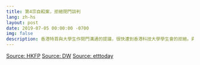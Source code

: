 ```yaml
---
title: 第4宗自殺案，拒絕閉門談判
lang: zh-hs
layout: post
date: 2019-07-05 00:00:00 -0700
img: false
description: 香港特首與大學生作閉門溝通的提議，很快遭到香港科技大學學生會的拒絕。與此同時，香港出現同"反送中"有關的第4宗自殺案。
---
```


[Source: HKFP](https://www.hongkongfp.com/2019/07/05/business-chambers-lawyers-academics-foreign-states-react-storming-hong-kongs-legislature/)
[Source: DW](https://www.dw.com/zh/%E5%AD%A6%E7%94%9F%E5%9D%9A%E6%8C%815%E5%A4%A7%E8%AF%89%E6%B1%82-%E6%8B%92%E7%BB%9D%E5%90%8C%E6%9E%97%E9%83%91%E9%97%AD%E9%97%A8%E8%B0%88%E5%88%A4/a-49490049)
[Source: etttoday](https://www.ettoday.net/news/20190705/1483099.htm)